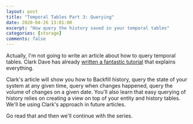 ```yaml
---
layout: post
title: "Temporal Tables Part 3: Querying"
date: 2020-04-26 13:01:00
excerpt: "How query the history saved in your temporal tables"
categories: [storage]
comments: false
---
```


Actually, I'm not going to write an article about how to query temporal tables. Clark Dave has already [written a fantastic tutorial](http://clarkdave.net/2015/02/historical-records-with-postgresql-and-temporal-tables-and-sql-2011/) that explains everything.

Clark's article will show you how to Backfill history, query the state of your system at any given time, query when changes happened, query the volume of changes on a given date. You'll also learn that easy querying of history relies on creating a view on top of your entity and history tables. We'll be using Clark's approach in future articles.

Go read that and then we'll continue with the series.
